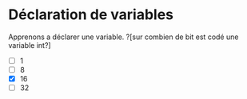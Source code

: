 # Déclaration de variables
Apprenons a déclarer une variable.
?[sur combien de bit est codé une variable int?]
-[ ] 1
-[ ] 8
-[x] 16
-[ ] 32
